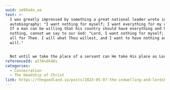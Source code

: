 ```yaml
---
uuid: ue9Xa4o_wa
text: >-
  I was greatly impressed by something a great national leader wrote in his
  autobiography: "I want nothing for myself; I want everything for my country."
  If a man can be willing that his country should have everything and he himself
  nothing, cannot we say to our God: "Lord, I want nothing for myself; I want
  all for Thee. I will what Thou willest, and I want to have nothing outside Thy
  will."


  Not until we take the place of a servant can He take His place as Lord. He is not calling us to devote ourselves to His cause: He is asking us to yield ourselves unconditionally to His will. Are you prepared for that?
referenceId: aIfAndk4Ds
categories:
  - Consecration
  - The Headship of Christ
link: https://thegoodland.io/posts/2023-05-07-the-indwelling-and-lordship-of-christ
---
```

